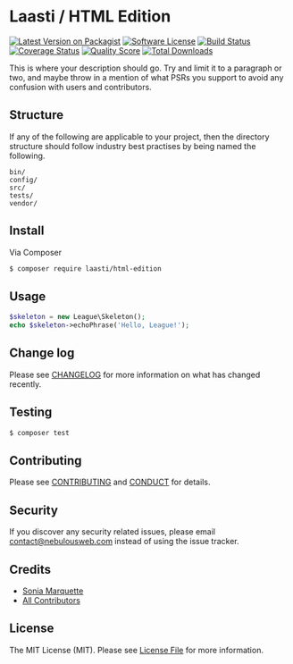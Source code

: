 # Laasti / HTML Edition

[![Latest Version on Packagist][ico-version]][link-packagist]
[![Software License][ico-license]](LICENSE.md)
[![Build Status][ico-travis]][link-travis]
[![Coverage Status][ico-scrutinizer]][link-scrutinizer]
[![Quality Score][ico-code-quality]][link-code-quality]
[![Total Downloads][ico-downloads]][link-downloads]

This is where your description should go. Try and limit it to a paragraph or two, and maybe throw in a mention of what
PSRs you support to avoid any confusion with users and contributors.

## Structure

If any of the following are applicable to your project, then the directory structure should follow industry best practises by being named the following.

```
bin/        
config/
src/
tests/
vendor/
```


## Install

Via Composer

``` bash
$ composer require laasti/html-edition
```

## Usage

``` php
$skeleton = new League\Skeleton();
echo $skeleton->echoPhrase('Hello, League!');
```

## Change log

Please see [CHANGELOG](CHANGELOG.md) for more information on what has changed recently.

## Testing

``` bash
$ composer test
```

## Contributing

Please see [CONTRIBUTING](CONTRIBUTING.md) and [CONDUCT](CONDUCT.md) for details.

## Security

If you discover any security related issues, please email contact@nebulousweb.com instead of using the issue tracker.

## Credits

- [Sonia Marquette][link-author]
- [All Contributors][link-contributors]

## License

The MIT License (MIT). Please see [License File](LICENSE.md) for more information.

[ico-version]: https://img.shields.io/packagist/v/laasti/html-edition.svg?style=flat-square
[ico-license]: https://img.shields.io/badge/license-MIT-brightgreen.svg?style=flat-square
[ico-travis]: https://img.shields.io/travis/laasti/html-edition/master.svg?style=flat-square
[ico-scrutinizer]: https://img.shields.io/scrutinizer/coverage/g/laasti/html-edition.svg?style=flat-square
[ico-code-quality]: https://img.shields.io/scrutinizer/g/laasti/html-edition.svg?style=flat-square
[ico-downloads]: https://img.shields.io/packagist/dt/laasti/html-edition.svg?style=flat-square

[link-packagist]: https://packagist.org/packages/laasti/html-edition
[link-travis]: https://travis-ci.org/laasti/html-edition
[link-scrutinizer]: https://scrutinizer-ci.com/g/laasti/html-edition/code-structure
[link-code-quality]: https://scrutinizer-ci.com/g/laasti/html-edition
[link-downloads]: https://packagist.org/packages/laasti/html-edition
[link-author]: https://github.com/nebulousGirl
[link-contributors]: ../../contributors
